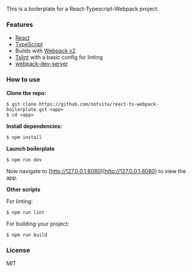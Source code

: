 This is a boilerplate for a React-Typescript-Webpack project.

### Features

* [React](https://www.google.com.au/url?sa=t&rct=j&q=&esrc=s&source=web&cd=1&cad=rja&uact=8&ved=0ahUKEwiCnd7P14_VAhWJULwKHcwLB8AQFggoMAA&url=https%3A%2F%2Ffacebook.github.io%2Freact%2F&usg=AFQjCNHa_1d2VQ9XLEwLkZFQYYmqt39aoQ)
* [TypeScript](https://www.typescriptlang.org/)
* Builds with [Webpack v2](https://webpack.github.io/)
* [Tslint](https://palantir.github.io/tslint/) with a basic config for linting
* [webpack-dev-server](https://www.npmjs.com/package/webpack-dev-server)

### How to use

__Clone the repo:__

```
$ git clone https://github.com/notvita/react-ts-webpack-boilerplate.git <app>
$ cd <app>
```

__Install dependencies:__

```
$ npm install
```

__Launch boilerplate__

```
$ npm run dev
```

Now navigate to [http://127.0.0.1:8080](http://127.0.0.1:8080) to view the app.

__Other scripts__

For linting:

```
$ npm run lint
```

For building your project:

```
$ npm run build
```

### License

MIT
